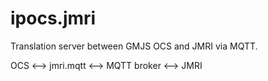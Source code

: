# ipocs.jmri
Translation server between GMJS OCS and JMRI via MQTT.

OCS <--> jmri.mqtt <--> MQTT broker <--> JMRI
